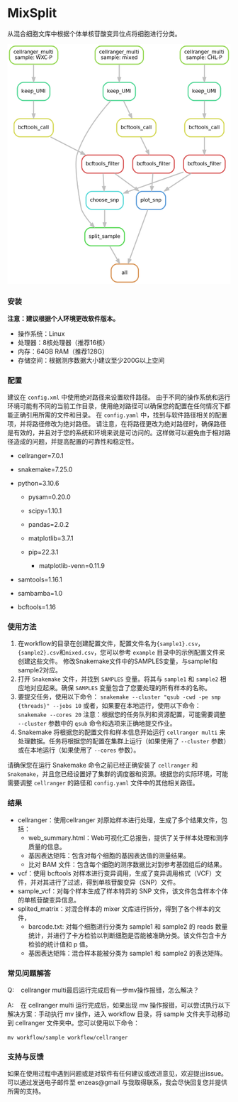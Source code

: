 # MixSplit

从混合细胞文库中根据个体单核苷酸变异位点将细胞进行分类。

![DAG](dag.png)

### 安装

**注意：建议根据个人环境更改软件版本。**

- 操作系统：Linux
- 处理器：8核处理器（推荐16核）
- 内存：64GB RAM（推荐128G）
- 存储空间：根据测序数据大小建议至少200G以上空间

### 配置

建议在 `config.xml` 中使用绝对路径来设置软件路径。
由于不同的操作系统和运行环境可能有不同的当前工作目录，使用绝对路径可以确保您的配置在任何情况下都能正确引用所需的文件和目录。
在 `config.yaml` 中，找到与软件路径相关的配置项，并将路径修改为绝对路径。
请注意，在将路径更改为绝对路径时，确保路径是有效的，并且对于您的系统和环境来说是可访问的。这样做可以避免由于相对路径造成的问题，并提高配置的可靠性和稳定性。

- cellranger=7.0.1

- snakemake=7.25.0

- python=3.10.6
  
  - pysam=0.20.0
  
  - scipy=1.10.1
  
  - pandas=2.0.2
  
  - matplotlib=3.7.1
  
  - pip=22.3.1
    
    - matplotlib-venn=0.11.9

- samtools=1.16.1

- sambamba=1.0

- bcftools=1.16

### 使用方法

1. 在workflow的目录在创建配置文件，配置文件名为`{sample1}.csv`，`{sample2}.csv`和`mixed.csv`，您可以参考 `example` 目录中的示例配置文件来创建这些文件。
   修改Snakemake文件中的SAMPLES变量，与sample1和sample2对应。
2. 打开 `Snakemake` 文件，并找到 `SAMPLES` 变量。将其与 `sample1` 和 `sample2` 相应地对应起来。确保 `SAMPLES` 变量包含了您要处理的所有样本的名称。
3. 要提交任务，使用以下命令：
   `snakemake --cluster "qsub -cwd -pe smp {threads}" --jobs 10`
    或者，如果要在本地运行，使用以下命令：
   `snakemake --cores 20`
    注意：根据您的任务队列和资源配置，可能需要调整 `--cluster` 参数中的 `qsub` 命令和选项来正确地提交作业。
4. Snakemake 将根据您的配置文件和样本信息开始运行 `cellranger multi` 来处理数据。任务将根据您的配置在集群上运行（如果使用了 `--cluster` 参数）或在本地运行（如果使用了 `--cores` 参数）。

请确保您在运行 Snakemake 命令之前已经正确安装了 `cellranger` 和 `Snakemake`，并且您已经设置好了集群的调度器和资源。根据您的实际环境，可能需要调整 `cellranger` 的路径和 `config.yaml` 文件中的其他相关路径。

### 结果

- cellranger：使用cellranger 对原始样本进行处理，生成了多个结果文件，包括：
  - web_summary.html：Web可视化汇总报告，提供了关于样本处理和测序质量的信息。
  - 基因表达矩阵：包含对每个细胞的基因表达值的测量结果。
  - 比对 BAM 文件：包含每个细胞的测序数据比对到参考基因组后的结果。
- vcf：使用 bcftools 对样本进行变异调用，生成了变异调用格式（VCF）文件，并对其进行了过滤，得到单核苷酸变异（SNP）文件。
- sample_vcf：对每个样本生成了样本特异的 SNP 文件，该文件包含样本个体的单核苷酸变异信息。
- splited_matrix：对混合样本的 mixer 文库进行拆分，得到了各个样本的文件，
  - barcode.txt: 对每个细胞进行分类为 sample1 和 sample2 的 reads 数量统计，并进行了卡方检验以判断细胞是否能被准确分类。该文件包含卡方检验的统计值和 p 值。
  - 基因表达矩阵：混合样本能被分类为 sample1 和 sample2 的表达矩阵。

### 常见问题解答

Q:    cellranger multi最后运行完成后有一步mv操作报错，怎么解决？

A:    在 cellranger multi 运行完成后，如果出现 mv 操作报错，可以尝试执行以下解决方案：手动执行 mv 操作，进入 workflow 目录，将 sample 文件夹手动移动到 cellranger 文件夹中。您可以使用以下命令：

`mv workflow/sample workflow/cellranger`

### 支持与反馈

如果在使用过程中遇到问题或是对软件有任何建议或改进意见，欢迎提出issue。可以通过发送电子邮件至 enzeas@gmail 与我取得联系，我会尽快回复您并提供所需的支持。
